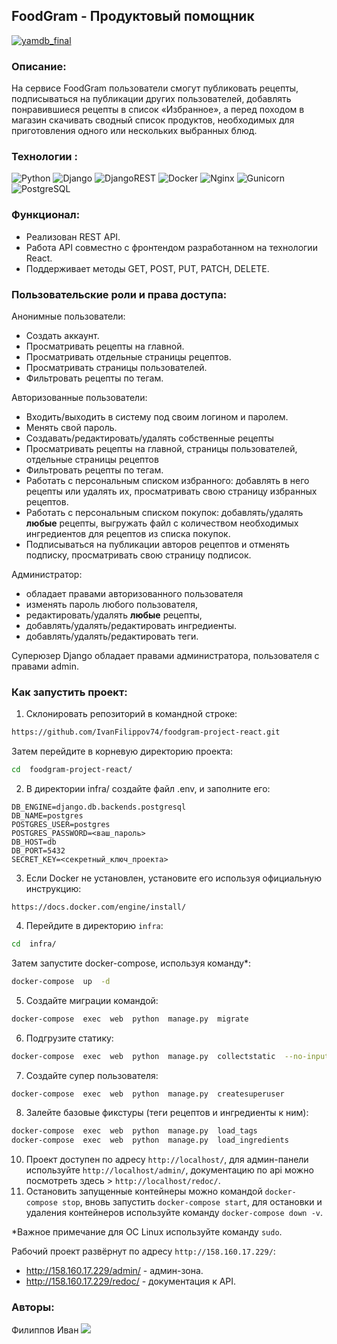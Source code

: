 ## FoodGram - Продуктовый помощник
[![yamdb_final](https://github.com/IvanFilippov74/yamdb_final/actions/workflows/yamdb_workflow.yml/badge.svg)](https://github.com/IvanFilippov74/yamdb_final/actions/workflows/yamdb_workflow.yml)
### Описание:
На сервисе FoodGram пользователи смогут публиковать рецепты, подписываться на публикации других пользователей, добавлять понравившиеся рецепты в список «Избранное», а перед походом в магазин скачивать сводный список продуктов, необходимых для приготовления одного или нескольких выбранных блюд.
### Технологии :
![Python](https://img.shields.io/badge/Python-3.7-blue) ![Django](https://img.shields.io/badge/Django-3.2.13-blue) ![DjangoREST](https://img.shields.io/badge/Django%20Rest%20Framework-3.12.4-blue) ![Docker](https://img.shields.io/badge/Docker-23.0.6-blue) ![Nginx](https://img.shields.io/badge/Nginx-1.19.3-blue) ![Gunicorn](https://img.shields.io/badge/Gunicorn-20.0.4-blue) ![PostgreSQL](https://img.shields.io/badge/PostgreSQL-13.0-blue)
### Функционал:
- Реализован REST API.
- Работа API совместно с фронтендом разработанном на технологии React.
- Поддерживает методы GET, POST, PUT, PATCH, DELETE.
### Пользовательские роли и права доступа:
Анонимные пользователи:
- Создать аккаунт.
- Просматривать рецепты на главной.
- Просматривать отдельные страницы рецептов.
- Просматривать страницы пользователей.
- Фильтровать рецепты по тегам.

Авторизованные пользователи:
- Входить/выходить в систему под своим логином и паролем.
- Менять свой пароль.
- Создавать/редактировать/удалять собственные рецепты
- Просматривать рецепты на главной, страницы пользователей, отдельные страницы рецептов
- Фильтровать рецепты по тегам.
- Работать с персональным списком избранного: добавлять в него рецепты или удалять их, просматривать свою страницу избранных рецептов.
- Работать с персональным списком покупок: добавлять/удалять **любые** рецепты, выгружать файл с количеством необходимых ингредиентов для рецептов из списка покупок.
- Подписываться на публикации авторов рецептов и отменять подписку, просматривать свою страницу подписок.

Администратор:
- обладает правами авторизованного пользователя
- изменять пароль любого пользователя,
- редактировать/удалять **любые** рецепты,
- добавлять/удалять/редактировать ингредиенты.
- добавлять/удалять/редактировать теги.

Суперюзер Django обладает правами администратора, пользователя с правами admin.
### Как запустить проект:
1. Склонировать репозиторий в командной строке:
```bash
https://github.com/IvanFilippov74/foodgram-project-react.git
```
Затем перейдите в корневую директорию проекта:
```bash
cd  foodgram-project-react/
```
2. В директории infra/ создайте файл .env, и заполните его:
```
DB_ENGINE=django.db.backends.postgresql
DB_NAME=postgres
POSTGRES_USER=postgres
POSTGRES_PASSWORD=<ваш_пароль>
DB_HOST=db
DB_PORT=5432
SECRET_KEY=<секретный_ключ_проекта>
```
3. Если Docker не установлен, установите его используя официальную инструкцию:
```
https://docs.docker.com/engine/install/
```
4. Перейдите в директорию ```infra```:
```bash
cd  infra/
```
Затем запустите docker-compose, используя команду*:

```bash
docker-compose  up  -d
```
5. Создайте миграции командой:
```bash
docker-compose  exec  web  python  manage.py  migrate
```
6. Подгрузите статику:
```bash
docker-compose  exec  web  python  manage.py  collectstatic  --no-input
```
7. Создайте супер пользователя:
```bash
docker-compose  exec  web  python  manage.py  createsuperuser
```
8. Залейте базовые фикстуры (теги рецептов и ингредиенты к ним):
```bash
docker-compose  exec  web  python  manage.py  load_tags
docker-compose  exec  web  python  manage.py  load_ingredients
```
10. Проект доступен по адресу ```http://localhost/```, для админ-панели используйте ```http://localhost/admin/```, документацию по api можно посмотреть здесь > ```http://localhost/redoc/```.
11. Остановить запущенные контейнеры можно командой ```docker-compose stop```, вновь запустить ```docker-compose start```, для остановки и удаления контейнеров используйте команду ```docker-compose down -v```.

*Важное примечание для ОС Linux используйте команду ```sudo```.

Рабочий проект развёрнут по адресу `http://158.160.17.229/`:
- http://158.160.17.229/admin/ - админ-зона.
- http://158.160.17.229/redoc/ - документация к API.

### Авторы:
Филиппов Иван
<a  href="https://github.com/IvanFilippov74"><img  src="https://img.shields.io/badge/-GitHub-464646?style=flat-square&logo=Github"></a>
